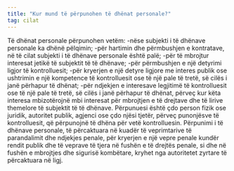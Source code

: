 ```yaml
---
title: "Kur mund të përpunohen të dhënat personale?"
tag: cilat
---
```

Të dhënat personale përpunohen vetëm: 
-nëse subjekti i të dhënave personale ka dhënë pëlqimin; 
-për hartimin dhe përmbushjen e kontratave, në të cilat subjekti i të dhënave personale është palë;
 -për të mbrojtur interesat jetikë të subjektit të të dhënave; 
-për përmbushjen e një detyrimi ligjor të kontrolluesit; 
-për kryerjen e një detyre ligjore me interes publik ose ushtrimin e një kompetence të kontrolluesit ose të një pale të tretë, së cilës i janë përhapur të dhënat; 
-për ndjekjen e interesave legjitimë të kontrolluesit ose të një pale të tretë, së cilës i janë përhapur të dhënat, përveç kur këta interesa mbizotërojnë mbi interesat për mbrojtjen e të drejtave dhe të lirive themelore të subjektit të të dhënave.
Përpunuesi është çdo person fizik ose juridik, autoritet publik, agjenci ose çdo njësi tjetër, përveç punonjësve të kontrolluesit, që përpunojnë të dhëna për vetë kontrolluesin. Përpunimi i të dhënave personale, të përcaktuara në kuadër të veprimtarive të parandalimit dhe ndjekjes penale, për kryerjen e një vepre penale kundër rendit publik dhe të veprave të tjera në fushën e të drejtës penale, si dhe në fushën e mbrojtjes dhe sigurisë kombëtare, kryhet nga autoritetet zyrtare të përcaktuara në ligj.
